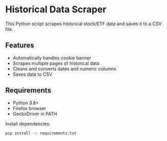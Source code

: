 #  Historical Data Scraper

This Python script scrapes historical stock/ETF data  and saves it to a CSV file.

## Features

- Automatically handles cookie banner
- Scrapes multiple pages of historical data
- Cleans and converts dates and numeric columns
- Saves data to CSV

## Requirements

- Python 3.8+
- Firefox browser
- GeckoDriver in PATH

Install dependencies:

```bash
pip install -r requirements.txt
